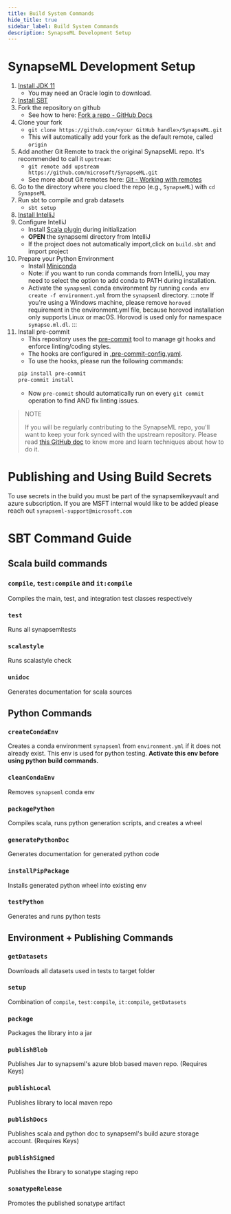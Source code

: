 ```yaml
---
title: Build System Commands
hide_title: true
sidebar_label: Build System Commands
description: SynapseML Development Setup
---
```


# SynapseML Development Setup

1. [Install JDK 11](https://www.oracle.com/java/technologies/javase/jdk11-archive-downloads.html)
    - You may need an Oracle login to download.
1. [Install SBT](https://www.scala-sbt.org/1.x/docs/Setup.html)
1. Fork the repository on github
    - See how to here: [Fork a repo - GitHub Docs](https://docs.github.com/en/get-started/quickstart/fork-a-repo)
1. Clone your fork
    - `git clone https://github.com/<your GitHub handle>/SynapseML.git`
    - This will automatically add your fork as the default remote, called `origin`
1. Add another Git Remote to track the original SynapseML repo. It's recommended to call it `upstream`:
    - `git remote add upstream https://github.com/microsoft/SynapseML.git`
    - See more about Git remotes here: [Git - Working with remotes](https://git-scm.com/book/en/v2/Git-Basics-Working-with-Remotes)
1. Go to the directory where you cloed the repo (e.g., `SynapseML`) with `cd SynapseML`
1. Run sbt to compile and grab datasets
    - `sbt setup`
1. [Install IntelliJ](https://www.jetbrains.com/idea/download)
1. Configure IntelliJ
    - Install [Scala plugin](https://plugins.jetbrains.com/plugin/1347-scala) during initialization
    - **OPEN** the synapseml directory from IntelliJ
    - If the project does not automatically import,click on `build.sbt` and import project
1. Prepare your Python Environment
    - Install [Miniconda](https://docs.conda.io/en/latest/miniconda.html)
    - Note: if you want to run conda commands from IntelliJ, you may need to select the option to add conda to PATH during installation.
    - Activate the `synapseml` conda environment by running `conda env create -f environment.yml` from the `synapseml` directory.
    :::note
    If you're using a Windows machine, please remove
    `horovod` requirement in the environment.yml file, because horovod installation only
    supports Linux or macOS. Horovod is used only for namespace `synapse.ml.dl`.
    :::
1. Install pre-commit
    - This repository uses the [pre-commit](https://pre-commit.com/index.html) tool to manage git hooks and enforce linting/coding styles.
    - The hooks are configured in [.pre-commit-config.yaml](https://github.com/microsoft/SynapseML/blob/master/environment.yml).
    - To use the hooks, please run the following commands:
    ```bash
    pip install pre-commit
    pre-commit install
    ```
    - Now `pre-commit` should automatically run on every `git commit` operation to find AND fix linting issues.

> NOTE
>
> If you will be regularly contributing to the SynapseML repo, you'll want to keep your fork synced with the
> upstream repository. Please read [this GitHub doc](https://docs.github.com/en/pull-requests/collaborating-with-pull-requests/working-with-forks/syncing-a-fork)
> to know more and learn techniques about how to do it.

# Publishing and Using Build Secrets

To use secrets in the build you must be part of the synapsemlkeyvault
 and azure subscription. If you are MSFT internal would like to be
 added please reach out `synapseml-support@microsoft.com`

# SBT Command Guide

## Scala build commands

### `compile`, `test:compile` and `it:compile`

Compiles the main, test, and integration test classes respectively

### `test`

Runs all synapsemltests

### `scalastyle`

Runs scalastyle check

### `unidoc`

Generates documentation for scala sources

## Python Commands

### `createCondaEnv`

Creates a conda environment `synapseml` from `environment.yml` if it does not already exist.
This env is used for python testing. **Activate this env before using python build commands.**

### `cleanCondaEnv`

Removes `synapseml` conda env

### `packagePython`

Compiles scala, runs python generation scripts, and creates a wheel

### `generatePythonDoc`

Generates documentation for generated python code

### `installPipPackage`

Installs generated python wheel into existing env

### `testPython`

Generates and runs python tests

## Environment + Publishing Commands

### `getDatasets`

Downloads all datasets used in tests to target folder

### `setup`

Combination of `compile`, `test:compile`, `it:compile`, `getDatasets`

### `package`

Packages the library into a jar

### `publishBlob`

Publishes Jar to synapseml's azure blob based maven repo. (Requires Keys)

### `publishLocal`

Publishes library to local maven repo

### `publishDocs`

Publishes scala and python doc to synapseml's build azure storage account. (Requires Keys)

### `publishSigned`

Publishes the library to sonatype staging repo

### `sonatypeRelease`

Promotes the published sonatype artifact
